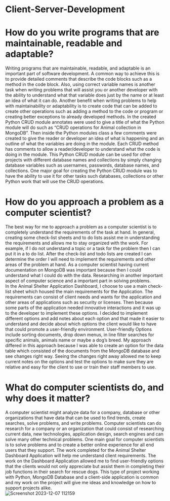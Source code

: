 # Client-Server-Development
# How do you write programs that are maintainable, readable and adaptable?
Writing programs that are maintainable, readable, and adaptable is an important part of software development. A common way to achieve this is to provide detailed comments that describe the code blocks such as a method in the code block. Also, using correct variable names is another task when writing problems that will assist you or another developer with the ability to understand what that variable does just by the name or at least an idea of what it can do. Another benefit when writing problems to help with maintainability or adaptability is to create code that can be added to create other operations such as adding a method to the code or program or creating better exceptions to already developed methods.
In the created Python CRUD module annotates were used to give a title of what the Python module will do such as “CRUD operations for Animal collection in MongoDB”. Then inside the Python modules class a few comments were created to give the reader or developer an idea of what is happening and an outline of what the variables are doing in the module. Each CRUD method has comments to allow a reader/developer to understand what the code is doing in the module. This Python CRUD module can be used for other projects with different database names and collections by simply changing database variables such as usernames, passwords, database names, and collections. One major goal for creating the Python CRUD module was to have the ability to use it for other tasks such databases, collections or other Python work that will use the CRUD operations.     
# How do you approach a problem as a computer scientist?
The best way for me to approach a problem as a computer scientist is to completely understand the requirements of the task at hand. In general, creating some check-list sheets and to do lists assist me in understanding the requirements and allows me to stay organized with the work. For example, if I do not understand a topic or a task for the problem then I can put it in a to do list. After the check-list and todo lists are created I can determine the order I will need to implement the requirements and other areas of the problem at hand. As a computer scientist having current documentation on MongoDB was important because then I could understand what I could do with the data. Researching in another important aspect of computer science and a important part in solving problems.  
In the Animal Shelter Application Dashboard, I choose to use a main check-list sheet which housed the main requirements for the Application. The requirements can consist of client needs and wants for the application and other areas of applications such as security or licenses. Then because some parts of the application needed innovative interactions and it was up to the developer to implement these options. I decided to implement different options and add notes about each option and that made it easier to understand and decide about which options the client would like to have that could promote a user-friendly environment. User-friendly Options include sorting documents, drop down menus, in line filter searches for specific animals, animals name or maybe a dog’s breed. My approach differed in this approach because I was able to create an option for the data table which consisted of the documents from the MongoDB database and see changes right way. Seeing the changes right away allowed me to keep current notes on the options and test the options to make sure they are relative and easy for the client to use or train their staff members to use.   
# What do computer scientists do, and why does it matter?
A computer scientist might analyze data for a company, database or other organizations that have data that can be used to find trends, create searches, solve problems, and write problems. Computer scientists can do research for a company or an organization that could consist of researching current data, new technologies, application design, search engines and can solve many other technical problems. One main goal for computer scientists is to solve problems and to create a better online experience for all end users that they support. The work completed for the Animal Shelter Dashboard Application will help me understand client requirements. The work on the Dashboard Application allowed me to find user-friendly options that the clients would not only appreciate but assist them in completing their job functions in their search for rescue dogs. This type of project working with Python, MongoDB Database and a client-side application is common and my work on the project will give me ideas and knowledge on how to support projects alike.    
![Screenshot 2023-12-07 112159](https://github.com/Nickrenna13/Client-Server-Development/assets/115961576/63571f6f-4e54-4d46-9ff0-58452c94efdd)
